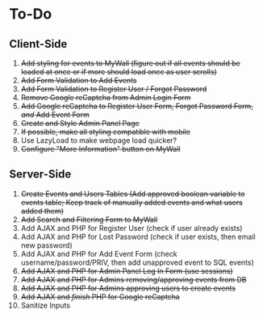 # To-Do
## Client-Side
1. ~~Add styling for events to MyWall (figure out if all events should be loaded at once or if more should load once as user scrolls)~~
2. ~~Add Form Validation to Add Events~~
3. ~~Add Form Validation to Register User / Forgot Password~~
4. ~~Remove Google reCaptcha from Admin Login Form~~
5. ~~Add Google reCaptcha to Register User Form, Forgot Password Form, _and_ Add Event Form~~
6. ~~Create and Style Admin Panel Page~~
7. ~~If possible, make all styling compatible with mobile~~
8. Use LazyLoad to make webpage load quicker?
9. ~~Configure "More Information" button on MyWall~~

## Server-Side
1. ~~Create Events and Users Tables (Add approved boolean variable to events table; Keep track of manually added events and what users added them)~~
2. ~~Add Search and Filtering Form to MyWall~~
3. Add AJAX and PHP for Register User (check if user already exists)
4. Add AJAX and PHP for Lost Password (check if user exists, then email new password)
5. Add AJAX and PHP for Add Event Form (check username/password/PRIV, then add unapproved event to SQL events)
6. ~~Add AJAX and PHP for Admin Panel Log In Form (use sessions)~~
7. ~~Add AJAX and PHP for Admins removing/approving events from DB~~
8. ~~Add AJAX and PHP for Admins approving users to create events~~
9. ~~Add AJAX and _finish_ PHP for Google reCaptcha~~
10. Sanitize Inputs
